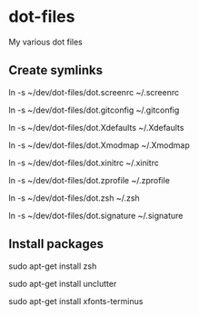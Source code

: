 dot-files
=========

My various dot files

Create symlinks
--------------

ln -s ~/dev/dot-files/dot.screenrc ~/.screenrc

ln -s ~/dev/dot-files/dot.gitconfig ~/.gitconfig

ln -s ~/dev/dot-files/dot.Xdefaults ~/.Xdefaults

ln -s ~/dev/dot-files/dot.Xmodmap ~/.Xmodmap

ln -s ~/dev/dot-files/dot.xinitrc ~/.xinitrc

ln -s ~/dev/dot-files/dot.zprofile ~/.zprofile

ln -s ~/dev/dot-files/dot.zsh ~/.zsh

ln -s ~/dev/dot-files/dot.signature ~/.signature

Install packages
---------------

sudo apt-get install zsh

sudo apt-get install unclutter

sudo apt-get install xfonts-terminus
